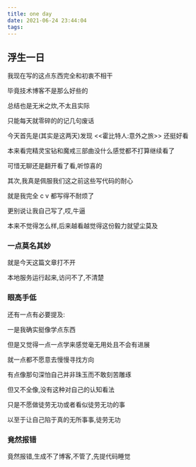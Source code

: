 ```yaml
---
title: one day
date: 2021-06-24 23:44:04
tags:
---
```


## 浮生一日

我现在写的这点东西完全和初衷不相干

毕竟技术博客不是那么好些的

总结也是无米之炊,不太且实际

只能每天就零碎的的记几句废话

今天首先是(其实是这两天)发现 <<霍比特人:意外之旅>> 还挺好看

本来看完精灵宝钻和魔戒三部曲没什么感觉都不打算继续看了

可惜无聊还是翻开看了看,听惊喜的

其次,我真是佩服我们这之前这些写代码的耐心

就是我完全 c v 都写得不耐烦了

更别说让我自己写了,哎,牛逼

本来不觉得怎么样,后来越看越觉得这份毅力就望尘莫及

<!-- more -->

### 一点莫名其妙

就是今天这篇文章打不开

本地服务运行起来,访问不了,不清楚

### 眼高手低

还有一点有必要提及:

一是我确实挺像学点东西

但是又觉得一点一点学来感觉毫无用处且不会有进展

就一点都不愿意去慢慢寻找方向

有点像那句深怕自己并非珠玉而不敢刻苦雕琢

但又不全像,没有这种对自己的认知看法

只是不愿做徒劳无功或者看似徒劳无功的事

以至于让自己陷于真的无所事事,徒劳无功

### 竟然报错

竟然报错,生成不了博客,不管了,先提代码睡觉
